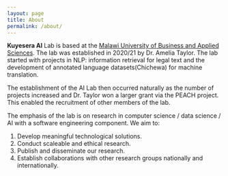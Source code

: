 ```yaml
---
layout: page
title: About
permalink: /about/
---
```


**Kuyesera AI** Lab is based at the [Malawi University of Business and Applied Sciences][mubas-organization]. The lab was established in 2020/21 by Dr. Amelia Taylor. The lab started with projects in NLP: information retrieval for legal text and the development of annotated language datasets(Chichewa) for machine translation.

The establishment of the AI Lab then occurred naturally as the number of projects increased and Dr. Taylor won a larger grant via the PEACH project. This enabled the recruitment of other members of the lab.

The emphasis of the lab is on research in computer science / data science / AI with a software engineering component. We aim to:

1. Develop meaningful technological solutions.
2. Conduct scaleable and ethical research.
3. Publish and disseminate our research.
4. Establish collaborations with other research groups nationally and internationally.


[mubas-organization]:   http://www.mubas.ac.mw
